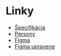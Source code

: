 # Linky
 - [Špecifikácia](https://docs.google.com/document/d/1_zBs_yQBLurqlzJXnVpixZ6KnwSMXg1h8eI3f3q-fts/edit#)
 - [Persony](https://docs.google.com/spreadsheets/d/1vwzp8tHZ1sxivuQeEfRxQu7Iov_Wjwoxn8yA358-sCI/edit#gid=0)
 - [Figma](https://www.figma.com/file/Q0qTur9sI2k2yAVspnq7Ay/Cinkaren?node-id=0%3A1)
 - [Figma upravene](https://www.figma.com/file/1Y1dWzVsZC55fIsHaWxAZN/Cinkaren-(Copy)?node-id=0%3A1)
